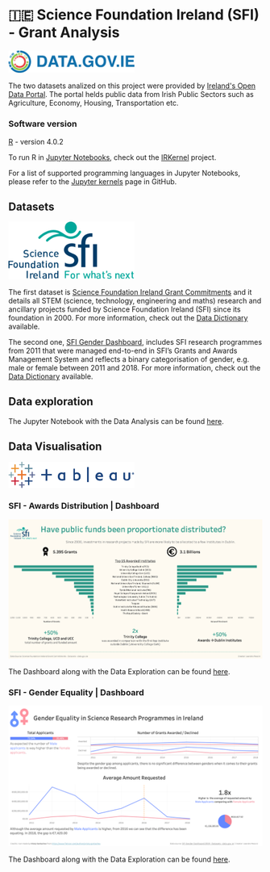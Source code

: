 # :ireland: Science Foundation Ireland (SFI) - Grant Analysis

<img src="https://github.com/pessini/SFI-Grants/blob/main/images/dgi-logo.png" alt="Ireland's Open Data Portal" width="250"/><br>

The two datasets analized on this project were provided by [Ireland's Open Data Portal](https://data.gov.ie/). The portal helds public data from Irish Public Sectors such as Agriculture, Economy, Housing, Transportation etc.

### Software version

[R](https://www.r-project.org/foundation/) - version 4.0.2

To run R in [Jupyter Notebooks](https://jupyter.org/), check out the [IRKernel](https://irkernel.github.io/) project.

For a list of supported programming languages in Jupyter Notebooks, please refer to the [Jupyter kernels](https://github.com/jupyter/jupyter/wiki/Jupyter-kernels) page in GitHub.

## Datasets

<img src="https://github.com/pessini/SFI-Grants/blob/main/images/sfi-logo.svg" alt="Science Foundation Ireland" width="250"/><br>

The first dataset is [Science Foundation Ireland Grant Commitments][1] and it details all STEM (science, technology, engineering and maths) research and ancillary projects funded by Science Foundation Ireland (SFI) since its foundation in 2000. For more information, check out the [Data Dictionary][3] available.

The second one, [SFI Gender Dashboard][2], includes SFI research programmes from 2011 that were managed end-to-end in SFI’s Grants and Awards Management System and reflects a binary categorisation of gender, e.g. male or female between 2011 and 2018. For more information, check out the [Data Dictionary][4] available.

[1]: https://data.gov.ie/dataset/science-foundation-ireland-grant-commitments
[2]: https://data.gov.ie/dataset/sfi-gender-dashboard-2019
[3]: https://www.sfi.ie/about-us/governance/open-data/Science-Foundation-Ireland-Grant-Commitments-Metadata.pdf
[4]: http://www.sfi.ie/about-us/women-in-science/gender/SFI-Gender-Dashboard-Data-Summary.pdf

## Data exploration

The Jupyter Notebook with the Data Analysis can be found [here](./grant-analysis.ipynb).

## Data Visualisation

<img src="https://github.com/pessini/SFI-Grants/blob/main/images/tableau-logo.png" alt="Tableau" width="250"/><br>

### SFI - Awards Distribution | Dashboard

![alt text][Awards Distribution]

[Awards Distribution]: https://github.com/pessini/SFI-Grants/blob/main/images/awards-dist-dashboard.png "SFI - Awards Distribution | Dashboard"

The Dashboard along with the Data Exploration can be found [here](https://public.tableau.com/profile/leandro.pessini#!/vizhome/ScienceFoundationIrelandSFI-AwardsDistribution/AwardsDistributionDashboard).

### SFI - Gender Equality | Dashboard

![alt text][Gender Equality]

[Gender Equality]: https://github.com/pessini/SFI-Grants/blob/main/images/gender-dashboard.png "SFI - Gender Equality | Dashboard"

The Dashboard along with the Data Exploration can be found [here](https://public.tableau.com/profile/leandro.pessini#!/vizhome/ScienceFoundationIrelandSFI-Gender/Awards-Gender).
